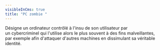 ```yaml
---
visibleInCms: true
title: "PC zombie "
---
```

Désigne un ordinateur contrôlé à l'insu de son utilisateur par un cybercriminel qui l'utilise alors le plus souvent à des fins malveillantes, par exemple afin d'attaquer d'autres machines en dissimulant sa véritable identité.
